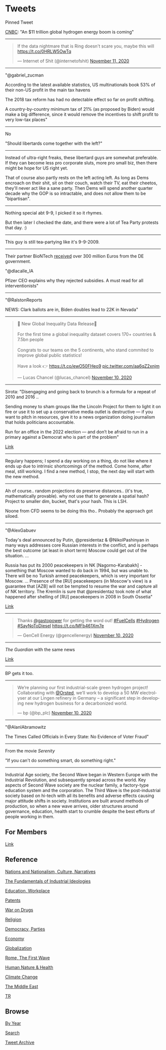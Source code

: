 # Tweets

Pinned Tweet

[CNBC](https://www.cnbc.com/2020/11/01/how-salt-caverns-may-trigger-11-trillion-hydrogen-energy-boom-.html):
"An $11 trillion global hydrogen energy boom is coming"

---


<blockquote class="twitter-tweet"><p lang="en" dir="ltr">If the data nightmare that is Ring doesn&#39;t scare you, maybe this will <a href="https://t.co/0HRLW5OwTq">https://t.co/0HRLW5OwTq</a></p>&mdash; Internet of Shit (@internetofshit) <a href="https://twitter.com/internetofshit/status/1326347194488791040?ref_src=twsrc%5Etfw">November 11, 2020</a></blockquote> <script async src="https://platform.twitter.com/widgets.js" charset="utf-8"></script>

---

"@gabriel_zucman

According to the latest available statistics, US multinationals book
53% of their non-US profit in the main tax havens

The 2018 tax reform has had no detectable effect so far on profit
shifting.

A country-by-country minimum tax of 21% (as proposed by Biden) would
make a big difference, since it would remove the incentives to shift
profit to very low-tax places"

---

No

"Should libertards come together with the left?"

---

Instead of ultra-right freaks, these libertard guys are somewhat
preferable. If they can become less pro corporate sluts, more pro
small biz, then there might be hope for US right yet.

That of course also partly rests on the left acting left. As long as
Dems encroach on their shit, sit on their couch, watch their TV, eat
their cheetos, they'll never act like a sane party. Then Dems will
spend another quarter decade why the GOP is so intractable, and does
not allow them to be "bipartisan".

---

Nothing special abt 9-9, I picked it so it rhymes.

But then later I checked the date, and there were a lot of Tea Party
protests that day. :)

---

This guy is still tea-partying like it's 9-9-2009.

---

Their partner BioNTech [received](https://www.handelsblatt.com/technik/medizin/corona-impfung-biontech-erhaelt-vom-bund-bis-zu-375-millionen-euro-fuer-impfstoffentwicklung/26188636.html)
over 300 million Euros from the DE government.

"@dlacalle_IA

Pfizer CEO explains why they rejected subsidies. A must read for all
interventionists"

---

"@RalstonReports

NEWS: Clark ballots are in, Biden doubles lead to 22K in Nevada"

---

<blockquote class="twitter-tweet"><p lang="en" dir="ltr">🚨 New Global Inequality Data Release🚨<br><br>For the first time a global inequality dataset covers 170+ countries &amp; 7.5bn people<br><br>Congrats to our teams on the 5 continents, who stand commited to improve global public statistics!<br><br>Have a look 👉 <a href="https://t.co/ewO50FHeo9">https://t.co/ewO50FHeo9</a> <a href="https://t.co/aa6qZ2xnjm">pic.twitter.com/aa6qZ2xnjm</a></p>&mdash; Lucas Chancel (@lucas_chancel) <a href="https://twitter.com/lucas_chancel/status/1326178797591416834?ref_src=twsrc%5Etfw">November 10, 2020</a></blockquote> <script async src="https://platform.twitter.com/widgets.js" charset="utf-8"></script>

---

Sirota: "Disengaging and going back to brunch is a formula for a
repeat of 2010 and 2016 ..

Sending money to sham groups like the Lincoln Project for them to
light it on fire or use it to set up a conservative media outlet is
destructive — if you want to pitch in resources, give it to a news
organization doing journalism that holds politicians accountable.

Run for an office in the 2022 election — and don’t be afraid to run in
a primary against a Democrat who is part of the problem"

[Link](https://jacobinmag.com/2020/11/alexandria-ocasio-cortez-democrats-aoc-biden-trump)

---

Regulary happens; I spend a day working on a thing, do not like where
it ends up due to intrinsic shortcomings of the method. Come home,
after meal, still working. I find a new method, I stop, the next day
will start with the new method.

---

Ah of course.. random projections do preserve distances.. (it's true,
mathematically provable). why not use that to generate a spatial hash?
Project to smaller dim, bucket, that's your hash. This is LSH.

Noone from CFD seems to be doing this tho.. Probably the approach got
siloed.

---

"@AlexGabuev

Today's deal announced by Putin, @presidentaz & @NikolPashinyan in
many ways addresses core Russian interests in the conflict, and is
perhaps the best outcome (at least in short term) Moscow could get out
of the situation. ...

Russia has put its 2000 peacekeepers in NK [Nagorno-Karabakh] -
something that Moscow wanted to do back in 1994, but was unable
to. There will be no Turkish armed peacekeepers, which is very
important for Moscow. ...  Presence of the [RU] peacekeepers (in
Moscow's view) is a guarantee that [AZB] will not be tempted to resume
the war and capture all of NK territory. The Kremlin is sure that
@presidentaz took note of what happened after shelling of [RU]
peacekeepers in 2008 in South Ossetia"

[Link](https://twitter.com/AlexGabuev/status/1326108426917834754)

---

<blockquote class="twitter-tweet"><p lang="en" dir="ltr">Thanks <a href="https://twitter.com/gastopower?ref_src=twsrc%5Etfw">@gastopower</a> for getting the word out! <a href="https://twitter.com/hashtag/FuelCells?src=hash&amp;ref_src=twsrc%5Etfw">#FuelCells</a> <a href="https://twitter.com/hashtag/Hydrogen?src=hash&amp;ref_src=twsrc%5Etfw">#Hydrogen</a> <a href="https://twitter.com/hashtag/SayNoToDiesel?src=hash&amp;ref_src=twsrc%5Etfw">#SayNoToDiesel</a> <a href="https://t.co/MFb461Xm7e">https://t.co/MFb461Xm7e</a></p>&mdash; GenCell Energy (@gencellenergy) <a href="https://twitter.com/gencellenergy/status/1326119473561145344?ref_src=twsrc%5Etfw">November 10, 2020</a></blockquote> <script async src="https://platform.twitter.com/widgets.js" charset="utf-8"></script>

---

*The Guardian* with the same news

[Link](https://www.theguardian.com/business/2020/nov/10/bp-plans-move-into-green-hydrogen-production)

---

BP gets it too. 

---

<blockquote class="twitter-tweet"><p lang="en" dir="ltr">We’re planning our first industrial-scale green hydrogen project! Collaborating with <a href="https://twitter.com/Orsted?ref_src=twsrc%5Etfw">@Orsted</a>, we’ll work to develop a 50 MW electrolyser at our Lingen refinery in Germany – a significant step in developing new hydrogen business for a decarbonized world.</p>&mdash; bp (@bp_plc) <a href="https://twitter.com/bp_plc/status/1326058721634623488?ref_src=twsrc%5Etfw">November 10, 2020</a></blockquote> <script async src="https://platform.twitter.com/widgets.js" charset="utf-8"></script>

---

"@AlanIAbramowitz

The Times Called Officials in Every State: No Evidence of Voter Fraud"

---

From the movie *Serenity*

"If you can't do something smart, do something right."

---

Industrial Age society, the Second Wave began in Western Europe with
the Industrial Revolution, and subsequently spread across the
world. Key aspects of Second Wave society are the nuclear family, a
factory-type education system and the corporation. The Third Wave is
the post-industrial society based on hi-tech with all its benefits and
adverse effects causing major attitude shifts in society. Institutions
are built around methods of production, so when a new wave arrives,
older structures around governance, education, health start to crumble
despite the best efforts of people working in them.

## For Members

[Link](https://thirdwave-members.herokuapp.com)

## Reference

[Nations and Nationalism, Culture, Narratives](/2013/02/nations-and-nationalism.md)

[The Fundamentals of Industrial Ideologies](/2011/04/fundamentals-of-industrial-ideologies.md)

[Education, Workplace](2017/09/education-workplace.md)

[Patents](/2018/09/patents.md)

[War on Drugs](/2019/11/war-on-drugs.md)

[Religion](/2015/04/god-religion.md)

[Democracy, Parties](/2016/11/democracy.md)

[Economy](/2018/05/economy.md)

[Globalization](/2018/09/globalization.md)

[Rome, The First Wave](/2017/12/rome.md)

[Human Nature & Health](/2020/07/human-nature.md)

[Climate Change](/2018/12/climate.md)

[The Middle East](/2019/07/middleeast.md)

[TR](../tr)

## Browse

[By Year](years.md)

[Search](search.html)

[Tweet Archive](/tweets/README.md)



